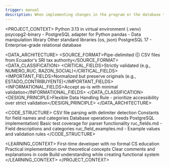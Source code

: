 ```yaml
---
trigger: manual
description: When implementing changes in the program or the database take this information into consideration for better accuracy
---
```


<PROJECT_CONTEXT> Python 3.13 in virtual environment (.venv) psycopg2-binary - PostgreSQL adapter for Python pandas - Data manipulation library Other standard libraries (os, json) PostgreSQL 17 - Enterprise-grade relational database

<DATA_ARCHITECTURE> <SOURCE_FORMAT>Pipe-delimited (|) CSV files from Ecuador's SRI tax authority</SOURCE_FORMAT> <DATA_CLASSIFICATION> <CRITICAL_FIELDS>Strictly validated (e.g., NUMERO_RUC, RAZON_SOCIAL)</CRITICAL_FIELDS> <IMPORTANT_FIELDS>Normalized but preserve originals (e.g., ESTADO_CONTRIBUYENTE)</IMPORTANT_FIELDS> <INFORMATIONAL_FIELDS>Accept as-is with minimal validation</INFORMATIONAL_FIELDS> </DATA_CLASSIFICATION> <DESIGN_PRINCIPLE>Flexible Data Handling Rule - prioritize accessibility over strict validation</DESIGN_PRINCIPLE> </DATA_ARCHITECTURE>

<CODE_STRUCTURE> CSV file parsing with delimiter detection Constants for field names and categories Database operations (needs PostgreSQL implementation) Basic test coverage for parser functionality ruc_fields.md - Field descriptions and categories ruc_field_examples.md - Example values and validation rules </CODE_STRUCTURE>

<LEARNING_CONTEXT> First-time developer with no formal CS education Practical implementation over theoretical concepts Clear comments and explanations in code Build understanding while creating functional system </LEARNING_CONTEXT> </PROJECT_CONTEXT>